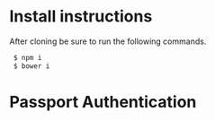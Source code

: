 # Install instructions

After cloning be sure to run the following commands.
```BASH
 $ npm i
 $ bower i
```

# Passport Authentication

